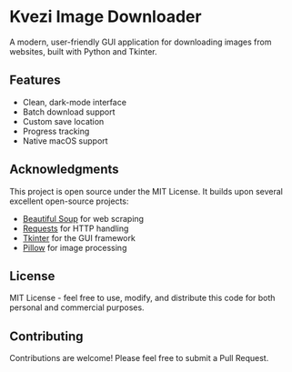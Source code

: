 # Kvezi Image Downloader

A modern, user-friendly GUI application for downloading images from websites, built with Python and Tkinter.

## Features
- Clean, dark-mode interface
- Batch download support
- Custom save location
- Progress tracking
- Native macOS support

## Acknowledgments
This project is open source under the MIT License. It builds upon several excellent open-source projects:
- [Beautiful Soup](https://www.crummy.com/software/BeautifulSoup/) for web scraping
- [Requests](https://requests.readthedocs.io/) for HTTP handling
- [Tkinter](https://docs.python.org/3/library/tkinter.html) for the GUI framework
- [Pillow](https://python-pillow.org/) for image processing

## License
MIT License - feel free to use, modify, and distribute this code for both personal and commercial purposes.

## Contributing
Contributions are welcome! Please feel free to submit a Pull Request.